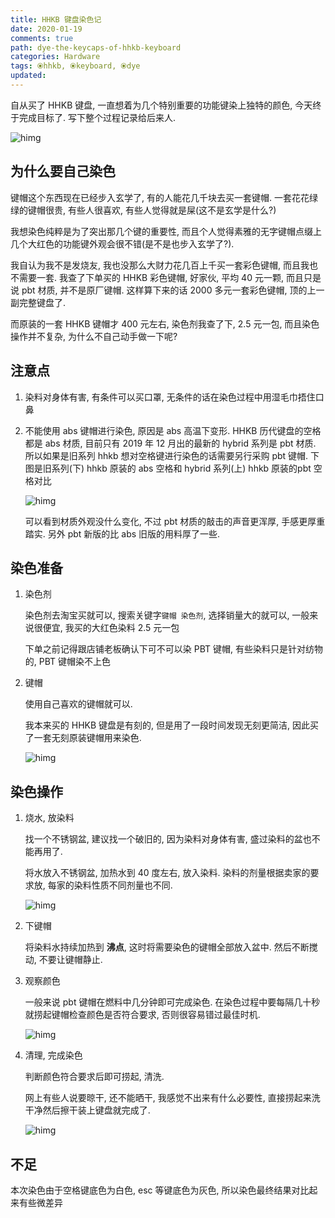 ```yaml
---
title: HHKB 键盘染色记
date: 2020-01-19
comments: true
path: dye-the-keycaps-of-hhkb-keyboard
categories: Hardware
tags: ⦿hhkb, ⦿keyboard, ⦿dye
updated:
---
```


自从买了 HHKB 键盘, 一直想着为几个特别重要的功能键染上独特的颜色, 今天终于完成目标了. 写下整个过程记录给后来人.

![himg](https://a.hanleylee.com/HKMS/2020-01-19-IMG_3189.jpeg?x-oss-process=style/WaMa)

<!-- more -->

## 为什么要自己染色

键帽这个东西现在已经步入玄学了, 有的人能花几千块去买一套键帽. 一套花花绿绿的键帽很贵, 有些人很喜欢, 有些人觉得就是屎(这不是玄学是什么?)

我想染色纯粹是为了突出那几个键的重要性, 而且个人觉得素雅的无字键帽点缀上几个大红色的功能键外观会很不错(是不是也步入玄学了?).

我自认为我不是发烧友, 我也没那么大财力花几百上千买一套彩色键帽, 而且我也不需要一套. 我查了下单买的 HHKB 彩色键帽, 好家伙, 平均 40 元一颗, 而且只是说 pbt 材质, 并不是原厂键帽. 这样算下来的话 2000 多元一套彩色键帽, 顶的上一副完整键盘了.

而原装的一套 HHKB 键帽才 400 元左右, 染色剂我查了下, 2.5 元一包, 而且染色操作并不复杂, 为什么不自己动手做一下呢?

## 注意点

1. 染料对身体有害, 有条件可以买口罩, 无条件的话在染色过程中用湿毛巾捂住口鼻
2. 不能使用 abs 键帽进行染色, 原因是 abs 高温下变形. HHKB 历代键盘的空格都是 abs 材质, 目前只有 2019 年 12 月出的最新的 hybrid 系列是 pbt 材质.  所以如果是旧系列 hhkb 想对空格键进行染色的话需要另行采购 pbt 键帽. 下图是旧系列(下) hhkb 原装的 abs 空格和 hybrid 系列(上) hhkb 原装的pbt 空格对比

    ![himg](https://a.hanleylee.com/HKMS/2020-01-19-IMG_3186.jpeg?x-oss-process=style/WaMa)

    可以看到材质外观没什么变化, 不过 pbt 材质的敲击的声音更浑厚, 手感更厚重踏实. 另外 pbt 新版的比 abs 旧版的用料厚了一些.

## 染色准备

1. 染色剂

    染色剂去淘宝买就可以, 搜索关键字`键帽 染色剂`, 选择销量大的就可以, 一般来说很便宜, 我买的大红色染料 2.5 元一包

    下单之前记得跟店铺老板确认下可不可以染 PBT 键帽, 有些染料只是针对纺物的, PBT 键帽染不上色

2. 键帽

    使用自己喜欢的键帽就可以.

    我本来买的 HHKB 键盘是有刻的, 但是用了一段时间发现无刻更简洁, 因此买了一套无刻原装键帽用来染色.

    ![himg](https://a.hanleylee.com/HKMS/2020-01-19-IMG_3192.jpeg?x-oss-process=style/WaMa)

## 染色操作

1. 烧水, 放染料

    找一个不锈钢盆, 建议找一个破旧的, 因为染料对身体有害, 盛过染料的盆也不能再用了.

    将水放入不锈钢盆, 加热水到 40 度左右, 放入染料. 染料的剂量根据卖家的要求放, 每家的染料性质不同剂量也不同.

    ![himg](https://a.hanleylee.com/HKMS/2020-01-19-IMG_3187.jpeg?x-oss-process=style/WaMa)

2. 下键帽

    将染料水持续加热到 **沸点**, 这时将需要染色的键帽全部放入盆中. 然后不断搅动, 不要让键帽静止.

3. 观察颜色

    一般来说 pbt 键帽在燃料中几分钟即可完成染色. 在染色过程中要每隔几十秒就捞起键帽检查颜色是否符合要求, 否则很容易错过最佳时机.

    ![himg](https://a.hanleylee.com/HKMS/2020-01-19-IMG_3188.jpeg?x-oss-process=style/WaMa)

4. 清理, 完成染色

    判断颜色符合要求后即可捞起, 清洗.

    网上有些人说要晾干, 还不能晒干, 我感觉不出来有什么必要性, 直接捞起来洗干净然后擦干装上键盘就完成了.

    ![himg](https://a.hanleylee.com/HKMS/2020-01-19-IMG_3189.jpeg?x-oss-process=style/WaMa)

## 不足

本次染色由于空格键底色为白色, esc 等键底色为灰色, 所以染色最终结果对比起来有些微差异
